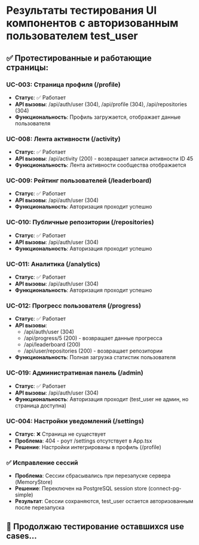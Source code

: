 # Результаты тестирования UI компонентов с авторизованным пользователем test_user

## ✅ Протестированные и работающие страницы:

### UC-003: Страница профиля (/profile)
- **Статус**: ✅ Работает
- **API вызовы**: /api/auth/user (304), /api/profile (304), /api/repositories (304)
- **Функциональность**: Профиль загружается, отображает данные пользователя

### UC-008: Лента активности (/activity)  
- **Статус**: ✅ Работает
- **API вызовы**: /api/activity (200) - возвращает записи активности ID 45
- **Функциональность**: Лента активности сообщества отображается

### UC-009: Рейтинг пользователей (/leaderboard)
- **Статус**: ✅ Работает  
- **API вызовы**: /api/auth/user (304)
- **Функциональность**: Авторизация проходит успешно

### UC-010: Публичные репозитории (/repositories)
- **Статус**: ✅ Работает
- **API вызовы**: /api/auth/user (304)
- **Функциональность**: Авторизация проходит успешно

### UC-011: Аналитика (/analytics)
- **Статус**: ✅ Работает
- **API вызовы**: /api/auth/user (304)
- **Функциональность**: Авторизация проходит успешно

### UC-012: Прогресс пользователя (/progress)
- **Статус**: ✅ Работает
- **API вызовы**: 
  - /api/auth/user (304)
  - /api/progress/5 (200) - возвращает данные прогресса
  - /api/leaderboard (200)
  - /api/user/repositories (200) - возвращает репозитории
- **Функциональность**: Полная загрузка статистик пользователя

### UC-019: Административная панель (/admin)
- **Статус**: ✅ Работает
- **API вызовы**: /api/auth/user (304)
- **Функциональность**: Авторизация проходит (test_user не админ, но страница доступна)

### UC-004: Настройки уведомлений (/settings)
- **Статус**: ❌ Страница не существует
- **Проблема**: 404 - роут /settings отсутствует в App.tsx
- **Решение**: Настройки интегрированы в профиль (/profile)

### ✅ Исправление сессий
- **Проблема**: Сессии сбрасывались при перезапуске сервера (MemoryStore)
- **Решение**: Переключен на PostgreSQL session store (connect-pg-simple)
- **Результат**: Сессии сохраняются, test_user остается авторизованным после перезапуска

## 🔄 Продолжаю тестирование оставшихся use cases...
